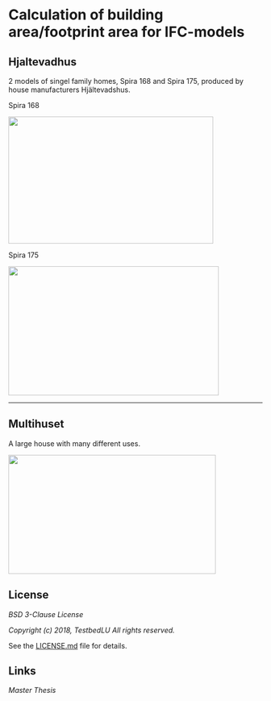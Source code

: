 # Calculation of building area/footprint area for IFC-models

## Hjaltevadhus
2 models of singel family homes, Spira 168 and Spira 175, produced by house manufacturers Hjältevadshus.

Spira 168

<img src="https://github.com/TestbedLU/Testbed_BIM_GIS/blob/master/Building%20area/Hjaltevadshus/Pictures%20-%20house%20models/Hjaltevad168front.PNG" width="406" height="252">

Spira 175

<img src="https://github.com/TestbedLU/Testbed_BIM_GIS/blob/master/Building%20area/Hjaltevadshus/Pictures%20-%20house%20models/Hjaltevad175front.PNG" width="417" height="256">

---

## Multihuset
A large house with many different uses.

<img src="https://github.com/TestbedLU/Testbed_BIM_GIS/blob/master/Building%20area/Multihuset/Pictures%20-%20house%20models/multihus3.PNG" width="411" height="236">


## License
*BSD 3-Clause License*

*Copyright (c) 2018, TestbedLU*
*All rights reserved.*

See the [LICENSE.md](https://github.com/TestbedLU/Testbed_BIM_GIS/blob/master/LICENSE) file for details.

## Links

*Master Thesis*
